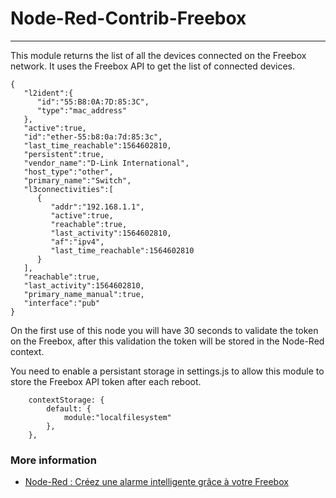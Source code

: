 # Node-Red-Contrib-Freebox
----

This module returns the list of all the devices connected on the Freebox network. It uses the Freebox API to get the list of connected devices.

```
{  
   "l2ident":{  
      "id":"55:B8:0A:7D:85:3C",
      "type":"mac_address"
   },
   "active":true,
   "id":"ether-55:b8:0a:7d:85:3c",
   "last_time_reachable":1564602810,
   "persistent":true,
   "vendor_name":"D-Link International",
   "host_type":"other",
   "primary_name":"Switch",
   "l3connectivities":[  
      {  
         "addr":"192.168.1.1",
         "active":true,
         "reachable":true,
         "last_activity":1564602810,
         "af":"ipv4",
         "last_time_reachable":1564602810
      }
   ],
   "reachable":true,
   "last_activity":1564602810,
   "primary_name_manual":true,
   "interface":"pub"
}
```

On the first use of this node you will have 30 seconds to validate the token on the Freebox, after this validation the token will be stored in the Node-Red context.

You need to enable a persistant storage in settings.js to allow this module to store the Freebox API token after each reboot.

```
    contextStorage: {
        default: {
            module:"localfilesystem"
        },
    },
```

### More information
* [Node-Red : Créez une alarme intelligente grâce à votre Freebox](https://www.geeek.org/node-red-alarme-intelligente-freebox/)
